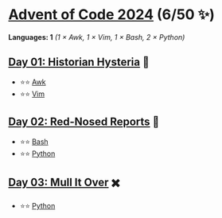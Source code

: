 # [Advent of Code 2024](https://adventofcode.com/2024) (6/50 ✨)

**Languages: 1** *(1 × Awk, 1 × Vim, 1 × Bash, 2 × Python)*

## [Day 01: Historian Hysteria](https://adventofcode.com/2024/day/1) 📜
  - ⭐⭐ [Awk](day-01-awk/aoc.awk)
  - ⭐⭐ [Vim](../vim/2024/day-01/aoc.vim)

## [Day 02: Red-Nosed Reports](https://adventofcode.com/2024/day/2) 🔴
  - ⭐⭐ [Bash](day-02-bash/aoc.bash)
  - ⭐⭐ [Python](day-02-python/aoc.py)

## [Day 03: Mull It Over](https://adventofcode.com/2024/day/3) ✖️
  - ⭐⭐ [Python](day-03-python/aoc.py)

